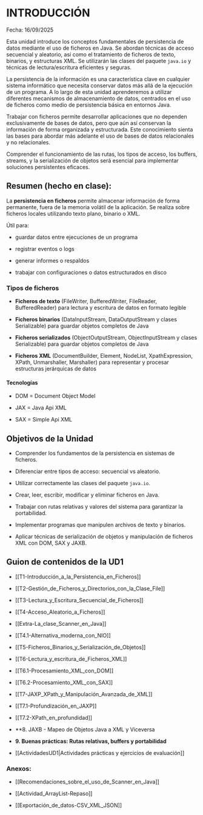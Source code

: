# INTRODUCCIÓN

Fecha: 16/09/2025

Esta unidad introduce los conceptos fundamentales de persistencia de datos mediante el uso de ficheros en Java. Se abordan técnicas de acceso secuencial y aleatorio, así como el tratamiento de ficheros de texto, binarios, y estructuras XML. Se utilizarán las clases del paquete `java.io` y técnicas de lectura/escritura eficientes y seguras.

La persistencia de la información es una característica clave en cualquier sistema informático que necesita conservar datos más allá de la ejecución de un programa. A lo largo de esta unidad aprenderemos a utilizar diferentes mecanismos de almacenamiento de datos, centrados en el uso de ficheros como medio de persistencia básica en entornos Java.

Trabajar con ficheros permite desarrollar aplicaciones que no dependen exclusivamente de bases de datos, pero que aún así conservan la información de forma organizada y estructurada. Este conocimiento sienta las bases para abordar más adelante el uso de bases de datos relacionales y no relacionales.

Comprender el funcionamiento de las rutas, los tipos de acceso, los buffers, streams, y la serialización de objetos será esencial para implementar soluciones persistentes eficaces.

## Resumen (hecho en clase):

La **persistencia en ficheros** permite almacenar información de forma permanente, fuera de la memoria volátil de la aplicación. Se realiza sobre ficheros locales utilizando texto plano, binario o XML. 

Útil para:

- guardar datos entre ejecuciones de un programa
    
- registrar eventos o logs
    
- generar informes o respaldos
    
- trabajar con configuraciones o datos estructurados en disco

### Tipos de ficheros

- **Ficheros de texto** (FileWriter, BufferedWriter, FileReader, BufferedReader) para lectura y escritura de datos en formato legible

- **Ficheros binarios** (DataInputStream, DataOutputStream y clases Serializable) para guardar objetos completos de Java

- **Ficheros serializados** (ObjectOutputStream, ObjectInputStream y clases Serializable) para guardar objetos completos de Java

- **Ficheros XML** (DocumentBuilder, Element, NodeList, XpathExpression, XPath, Unmarshaller, Marshaller) para representar y procesar estructuras jerárquicas de datos

#### Tecnologías

- DOM = Document Object Model

- JAX = Java Api XML

- SAX = Simple Api XML

## Objetivos de la Unidad

- Comprender los fundamentos de la persistencia en sistemas de ficheros.
    
- Diferenciar entre tipos de acceso: secuencial vs aleatorio.
    
- Utilizar correctamente las clases del paquete `java.io`.
    
- Crear, leer, escribir, modificar y eliminar ficheros en Java.
    
- Trabajar con rutas relativas y valores del sistema para garantizar la portabilidad.
    
- Implementar programas que manipulen archivos de texto y binarios.
    
- Aplicar técnicas de serialización de objetos y manipulación de ficheros XML con DOM, SAX y JAXB.

## Guion de contenidos de la UD1

- [[T1-Introducción_a_la_Persistencia_en_Ficheros]]

- [[T2-Gestión_de_Ficheros_y_Directorios_con_la_Clase_File]]

- [[T3-Lectura_y_Escritura_Secuencial_de_Ficheros]]

- [[T4-Acceso_Aleatorio_a_Ficheros]]

- [[Extra-La_clase_Scanner_en_Java]]

- [[T4.1-Alternativa_moderna_con_NIO]]

- [[T5-Ficheros_Binarios_y_Serialización_de_Objetos]]

- [[T6-Lectura_y_escritura_de_Ficheros_XML]]

- [[T6.1-Procesamiento_XML_con_DOM]]

- [[T6.2-Procesamiento_XML_con_SAX]]

- [[T7-JAXP_XPath_y_Manipulación_Avanzada_de_XML]]

- [[T7.1-Profundización_en_JAXP]]

- [[T7.2-XPath_en_profundidad]]
    
- **8. JAXB - Mapeo de Objetos Java a XML y Viceversa
    
- **9. Buenas prácticas: Rutas relativas, buffers y portabilidad**
    
- [[ActividadesUD1|Actividades prácticas y ejercicios de evaluación]]

### Anexos:

- [[Recomendaciones_sobre_el_uso_de_Scanner_en_Java]]

- [[Actividad_ArrayList-Repaso]]

- [[Exportación_de_datos-CSV_XML_JSON]]

